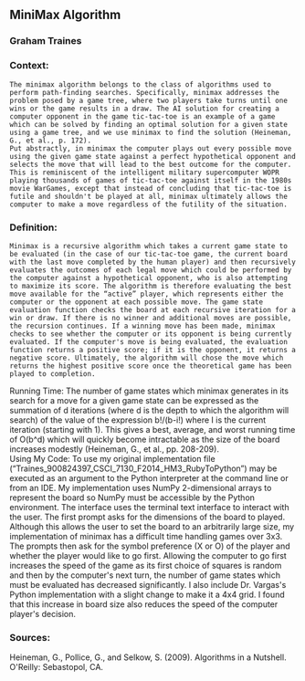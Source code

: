 ## MiniMax Algorithm
### Graham Traines

### Context:
	The minimax algorithm belongs to the class of algorithms used to perform path-finding searches. Specifically, minimax addresses the problem posed by a game tree, where two players take turns until one wins or the game results in a draw. The AI solution for creating a computer opponent in the game tic-tac-toe is an example of a game which can be solved by finding an optimal solution for a given state using a game tree, and we use minimax to find the solution (Heineman, G., et al., p. 172). 
	Put abstractly, in minimax the computer plays out every possible move using the given game state against a perfect hypothetical opponent and selects the move that will lead to the best outcome for the computer. This is reminiscent of the intelligent military supercomputer WOPR playing thousands of games of tic-tac-toe against itself in the 1980s movie WarGames, except that instead of concluding that tic-tac-toe is futile and shouldn't be played at all, minimax ultimately allows the computer to make a move regardless of the futility of the situation. 

### Definition:
	Minimax is a recursive algorithm which takes a current game state to be evaluated (in the case of our tic-tac-toe game, the current board with the last move completed by the human player) and then recursively evaluates the outcomes of each legal move which could be performed by the computer against a hypothetical opponent, who is also attempting to maximize its score. The algorithm is therefore evaluating the best move available for the “active” player, which represents either the computer or the opponent at each possible move. The game state evaluation function checks the board at each recursive iteration for a win or draw. If there is no winner and additional moves are possible, the recursion continues. If a winning move has been made, minimax checks to see whether the computer or its opponent is being currently evaluated. If the computer's move is being evaluated, the evaluation function returns a positive score; if it is the opponent, it returns a negative score. Ultimately, the algorithm will chose the move which returns the highest positive score once the theoretical game has been played to completion. 
Running Time:
	The number of game states which minimax generates in its search for a move for a given game state can be expressed as the summation of d iterations (where d is the depth to which the algorithm will search) of the value of the expression b!/(b-i!) where I is the current iteration (starting with 1).
This gives a best, average, and worst running time of O(b^d) which will quickly become intractable as the size of the board increases modestly (Heineman, G., et al., pp. 208-209).  
Using My Code:
	To use my original implementation file (“Traines_900824397_CSCI_7130_F2014_HM3_RubyToPython”) may be executed as an argument to the Python interpreter at the command line or from an IDE. My implementation uses NumPy 2-dimensional arrays to represent the board so NumPy must be accessible by the Python environment. The interface uses the terminal text interface to interact with the user. The first prompt asks for the dimensions of the board to played. Although this allows the user to set the board to an arbitrarily large size, my implementation of minimax has a difficult time handling games over 3x3. The prompts then ask for the symbol preference (X or O) of the player and whether the player would like to go first. Allowing the computer to go first increases the speed of the game as its first choice of squares is random and then by the computer's next turn, the number of game states which must be evaluated has decreased significantly. 
	I also include Dr. Vargas's Python implementation with a slight change to make it a 4x4 grid. I found that this increase in board size also reduces the speed of the computer player's decision.


### Sources:
Heineman, G., Pollice, G., and Selkow, S. (2009). Algorithms in a Nutshell. O'Reilly: Sebastopol, CA.
